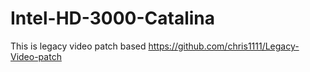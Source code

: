 # Intel-HD-3000-Catalina
This is legacy video patch based https://github.com/chris1111/Legacy-Video-patch
